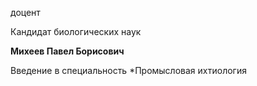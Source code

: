доцент

Кандидат биологических наук

**Михеев Павел Борисович**

Введение в специальность
	*Промысловая ихтиология